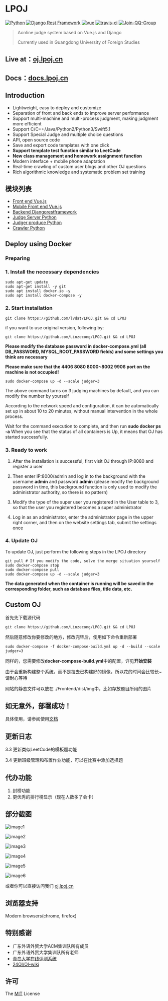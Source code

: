 # LPOJ
[![Python](https://img.shields.io/badge/python-3.7.2-success.svg?style=flat-round)](https://www.python.org/downloads/release/python-372/)
[![Django Rest Framework](https://img.shields.io/badge/django_rest_framework-3.9.1-success.svg?style=flat-round)](http://www.django-rest-framework.org/)
[![vue](https://img.shields.io/badge/vue-2.5.2-success.svg?style=flat-round)](https://github.com/vuejs/vue)
[![travis-ci](https://travis-ci.org/Linzecong/LPOJ.svg?branch=master)](https://travis-ci.org/Linzecong/LPOJ)
[![Join-QQ-Group](https://img.shields.io/badge/Join_QQ_Group-875136693-blue.svg?style=flat-round)](https://shang.qq.com/wpa/qunwpa?idkey=dcc9d5c63a744d5c09eda5dd7f4b208451e66b42ba633ea23ec6fa4d49135825)

> Aonline judge system based on Vue.js and Django
>
> Currently used in Guangdong University of Foreign Studies
## Live at：[oj.lpoj.cn](https://oj.lpoj.cn)
## Docs：[docs.lpoj.cn](https://docs.lpoj.cn)

## Introduction
+ Lightweight, easy to deploy and customize
+ Separation of front and back ends to improve server performance
+ Support multi-machine and multi-process judgment, making judgment more efficient
+ Support C/C++/Java/Python2/Python3/Swift5.1
+ Support Special Judge and multiple choice questions
+ API, open source code
+ Save and export code templates with one click
+ **Support template test function similar to LeetCode**
+ **New class management and homework assignment function**
+ Modern interface + mobile phone adaptation
+ Real-time crawling of custom user blogs and other OJ questions
+ Rich algorithmic knowledge and systematic problem set training

## 模块列表
+ [Front end Vue.js](https://github.com/Linzecong/LPOJ/tree/master/Frontend)
+ [Mobile Front end Vue.js](https://github.com/Linzecong/LPOJ/tree/master/FrontendMobile)
+ [Backend Djangorestframework](https://github.com/Linzecong/LPOJ/tree/master/Backend)
+ [Judge Server Python](https://github.com/Linzecong/LPOJ/tree/master/JudgerServer)
+ [Judger produce Python](https://github.com/Linzecong/LPOJ/tree/master/Judger)
+ [Crawler Python](https://github.com/Linzecong/LPOJ/tree/master/CrawlingServer)


## Deploy using Docker

### Preparing

### 1. Install the necessary dependencies
```
sudo apt-get update
sudo apt-get install -y git
sudo apt install docker.io -y
sudo apt install docker-compose -y
```

### 2. Start installation

```
git clone https://github.com/lvdat/LPOJ.git && cd LPOJ
```
if you want to use original version, following by:
```
git clone https://github.com/Linzecong/LPOJ.git && cd LPOJ
```


**Please modify the database password in docker-compose.yml (all DB_PASSWORD, MYSQL_ROOT_PASSWORD fields) and some settings you think are necessary**

**Please make sure that the 4406 8080 8000~8002 9906 port on the machine is not occupied!**

```
sudo docker-compose up -d --scale judger=3
```

The above command turns on 3 judging machines by default, and you can modify the number by yourself


According to the network speed and configuration, it can be automatically set up in about 10 to 20 minutes, without manual intervention in the whole process.

Wait for the command execution to complete, and then run **sudo docker ps -a** When you see that the status of all containers is Up, it means that OJ has started successfully.

### 3. Ready to work

1. After the installation is successful, first visit OJ through IP:8080 and register a user

2. Then enter IP:8000/admin and log in to the background with the username **admin** and password **admin** (please modify the background password in time, this background function is only used to modify the administrator authority, so there is no pattern)

3. Modify the type of the super user you registered in the User table to 3, so that the user you registered becomes a super administrator

4. Log in as an administrator, enter the administrator page in the upper right corner, and then on the website settings tab, submit the settings once

### 4. Update OJ

To update OJ, just perform the following steps in the LPOJ directory
```
git pull # If you modify the code, solve the merge situation yourself
sudo docker-compose stop
sudo docker-compose pull
sudo docker-compose up -d --scale judger=3
```

**The data generated when the container is running will be saved in the corresponding folder, such as database files, title data, etc.**

## Custom OJ

首先先下载源代码
```
git clone https://github.com/Linzecong/LPOJ.git && cd LPOJ
```

然后随意修改你要修改的地方，修改完毕后，使用如下命令重新部署

```
sudo docker-compose -f docker-compose-build.yml up -d --build --scale judger=3
```

同样的，您需要修改**docker-compose-build.yml**中的配置，详见**开始安装**

由于会重新构建整个系统，而不是拉去已构建好的镜像，所以花的时间会比较长~请耐心等待

网站的静态文件可以放在 ./Frontend/dist/img中，比如存放题目所用的图片


## 如无意外，部署成功！
具体使用，请参阅使用[文档](https://docs.lpoj.cn)

## 更新日志

3.3 更新类似LeetCode的模板题功能

3.4 更新班级管理和布置作业功能，可以在比赛中添加选择题

## 代办功能

1. 封榜功能
2. 更优秀的排行榜显示（现在人数多了会卡）

## 部分截图

![image1](https://www.lpoj.cn/githubimage/image1.png)

![image2](https://www.lpoj.cn/githubimage/image2.png)

![image3](https://www.lpoj.cn/githubimage/image3.png)

![image4](https://www.lpoj.cn/githubimage/image4.png)

![image5](https://www.lpoj.cn/githubimage/image5.png)

![image6](https://www.lpoj.cn/githubimage/image6.png)

或者你可以直接访问我们  [oj.lpoj.cn](https://oj.lpoj.cn)

## 浏览器支持

Modern browsers(chrome, firefox)

## 特别感谢

+ 广东外语外贸大学ACM集训队所有成员
+ 广东外语外贸大学集训队所有老师
+ [青岛大学在线评测系统](https://github.com/QingdaoU/OnlineJudge)
+ [24OI/OI-wiki](https://github.com/24OI/OI-wiki)



## 许可

The [MIT](http://opensource.org/licenses/MIT) License
